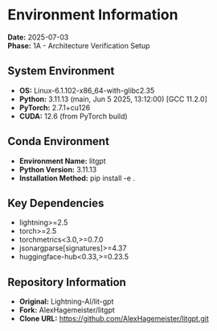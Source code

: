 # Environment Information

**Date:** 2025-07-03  
**Phase:** 1A - Architecture Verification Setup

## System Environment
- **OS:** Linux-6.1.102-x86_64-with-glibc2.35
- **Python:** 3.11.13 (main, Jun  5 2025, 13:12:00) [GCC 11.2.0]
- **PyTorch:** 2.7.1+cu126
- **CUDA:** 12.6 (from PyTorch build)

## Conda Environment
- **Environment Name:** litgpt
- **Python Version:** 3.11.13
- **Installation Method:** pip install -e .

## Key Dependencies
- lightning>=2.5
- torch>=2.5
- torchmetrics<3.0,>=0.7.0
- jsonargparse[signatures]>=4.37
- huggingface-hub<0.33,>=0.23.5

## Repository Information
- **Original:** Lightning-AI/lit-gpt
- **Fork:** AlexHagemeister/litgpt
- **Clone URL:** https://github.com/AlexHagemeister/litgpt.git

